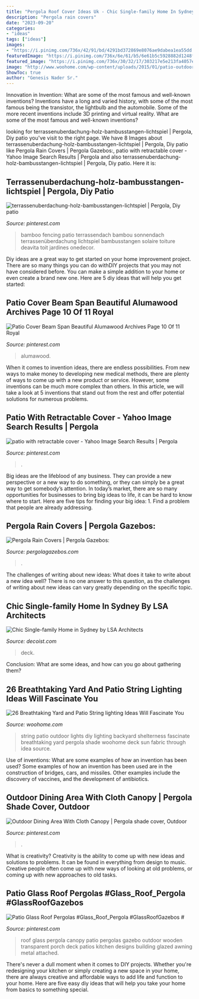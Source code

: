 ```yaml
---
title: "Pergola Roof Cover Ideas Uk - Chic Single-family Home In Sydney By Lsa Architects"
description: "Pergola rain covers"
date: "2023-09-20"
categories:
- "ideas"
tags: ["ideas"]
images:
- "https://i.pinimg.com/736x/42/91/bd/4291bd372869e8076ae9dabea1ea55dd.jpg"
featuredImage: "https://i.pinimg.com/736x/6e/61/b5/6e61b5c5928882d1248f484719f51be2--pergola-shade-deck-shade.jpg"
featured_image: "https://i.pinimg.com/736x/30/32/17/303217e5e213fa4057e5df763fc0f8e2.jpg"
image: "http://www.woohome.com/wp-content/uploads/2015/01/patio-outdoor-string-lights-woohome-15.jpg"
ShowToc: true
author: "Genesis Nader Sr."
---
```



Innovation in Invention: What are some of the most famous and well-known inventions?
Inventions have a long and varied history, with some of the most famous being the transistor, the lightbulb and the automobile. Some of the more recent inventions include 3D printing and virtual reality. What are some of the most famous and well-known inventions?

	

		
looking for terrassenuberdachung-holz-bambusstangen-lichtspiel | Pergola, Diy patio you've visit to the right page. We have 8 Images about terrassenuberdachung-holz-bambusstangen-lichtspiel | Pergola, Diy patio like Pergola Rain Covers | Pergola Gazebos:, patio with retractable cover - Yahoo Image Search Results | Pergola and also terrassenuberdachung-holz-bambusstangen-lichtspiel | Pergola, Diy patio. Here it is:
		
    
## Terrassenuberdachung-holz-bambusstangen-lichtspiel | Pergola, Diy Patio

<img loading=lazy src="https://i.pinimg.com/736x/30/32/17/303217e5e213fa4057e5df763fc0f8e2.jpg" onerror="this.onerror=null;this.src='https://tse3.mm.bing.net/th?id=OIP.ysWxdrIVVEWA6fRVapLpKwHaNK&amp;pid=15.1';" alt="terrassenuberdachung-holz-bambusstangen-lichtspiel | Pergola, Diy patio">

_Source: pinterest.com_

>bamboo fencing patio terrassendach bambou sonnendach terrassenüberdachung lichtspiel bambusstangen solaire toiture deavita toit jardines onedecor. 

	

Diy ideas are a great way to get started on your home improvement project. There are so many things you can do withDIY projects that you may not have considered before. You can make a simple addition to your home or even create a brand new one. Here are 5 diy ideas that will help you get started:

    
## Patio Cover Beam Span Beautiful Alumawood Archives Page 10 Of 11 Royal

<img loading=lazy src="https://i.pinimg.com/736x/42/91/bd/4291bd372869e8076ae9dabea1ea55dd.jpg" onerror="this.onerror=null;this.src='https://tse2.mm.bing.net/th?id=OIP.8j7LSYFo6ysdRb90bsWibgHaFj&amp;pid=15.1';" alt="Patio Cover Beam Span Beautiful Alumawood Archives Page 10 Of 11 Royal">

_Source: pinterest.com_

>alumawood. 

	

When it comes to invention ideas, there are endless possibilities. From new ways to make money to developing new medical methods, there are plenty of ways to come up with a new product or service. However, some inventions can be much more complex than others. In this article, we will take a look at 5 inventions that stand out from the rest and offer potential solutions for numerous problems.

    
## Patio With Retractable Cover - Yahoo Image Search Results | Pergola

<img loading=lazy src="https://i.pinimg.com/736x/e1/d7/6c/e1d76c42b8b046dc749ba3930aad6e9c.jpg" onerror="this.onerror=null;this.src='https://tse3.mm.bing.net/th?id=OIP.wzojYwIwBVpSv50RdeiRVwHaEc&amp;pid=15.1';" alt="patio with retractable cover - Yahoo Image Search Results | Pergola">

_Source: pinterest.com_

>. 

	

Big ideas are the lifeblood of any business. They can provide a new perspective or a new way to do something, or they can simply be a great way to get somebody’s attention. In today’s market, there are so many opportunities for businesses to bring big ideas to life, it can be hard to know where to start. Here are five tips for finding your big idea: 1. Find a problem that people are already addressing.

    
## Pergola Rain Covers | Pergola Gazebos:

<img loading=lazy src="https://www.pergolagazebos.com/wp-content/uploads/2014/08/Pergola-Rain-Covers-3.jpg" onerror="this.onerror=null;this.src='https://tse3.mm.bing.net/th?id=OIP.tVMqVkBLW9jAMpH0klQozgHaHs&amp;pid=15.1';" alt="Pergola Rain Covers | Pergola Gazebos:">

_Source: pergolagazebos.com_

>. 

	

The challenges of writing about new ideas: What does it take to write about a new idea well?
There is no one answer to this question, as the challenges of writing about new ideas can vary greatly depending on the specific topic.

    
## Chic Single-family Home In Sydney By LSA Architects

<img loading=lazy src="https://cdn.decoist.com/wp-content/uploads/2015/04/Small-contemporary-deck-design-with-ample-privacy.jpg" onerror="this.onerror=null;this.src='https://tse2.mm.bing.net/th?id=OIP.KBtVDThz9RGCt645x1Bw7gHaE5&amp;pid=15.1';" alt="Chic Single-family Home in Sydney by LSA Architects">

_Source: decoist.com_

>deck. 

	

Conclusion: What are some ideas, and how can you go about gathering them?
 

    
## 26 Breathtaking Yard And Patio String Lighting Ideas Will Fascinate You

<img loading=lazy src="http://www.woohome.com/wp-content/uploads/2015/01/patio-outdoor-string-lights-woohome-15.jpg" onerror="this.onerror=null;this.src='https://tse2.mm.bing.net/th?id=OIP.nHtJJEm5pr_slPl_sQcwOwHaLH&amp;pid=15.1';" alt="26 Breathtaking Yard and Patio String lighting Ideas Will Fascinate You">

_Source: woohome.com_

>string patio outdoor lights diy lighting backyard shelterness fascinate breathtaking yard pergola shade woohome deck sun fabric through idea source. 

	

Use of inventions: What are some examples of how an invention has been used?
Some examples of how an invention has been used are in the construction of bridges, cars, and missiles. Other examples include the discovery of vaccines, and the development of antibiotics.

    
## Outdoor Dining Area With Cloth Canopy | Pergola Shade Cover, Outdoor

<img loading=lazy src="https://i.pinimg.com/736x/6e/61/b5/6e61b5c5928882d1248f484719f51be2--pergola-shade-deck-shade.jpg" onerror="this.onerror=null;this.src='https://tse2.mm.bing.net/th?id=OIP.wwf3Xwrd-k0Sof19QrJGpQHaJ4&amp;pid=15.1';" alt="Outdoor Dining Area With Cloth Canopy | Pergola shade cover, Outdoor">

_Source: pinterest.com_

>. 

	

What is creativity?
Creativity is the ability to come up with new ideas and solutions to problems. It can be found in everything from design to music. Creative people often come up with new ways of looking at old problems, or coming up with new approaches to old tasks.

    
## Patio Glass Roof Pergolas #Glass_Roof_Pergola #GlassRoofGazebos #

<img loading=lazy src="https://i.pinimg.com/736x/e2/12/4b/e2124b2628b9bc19a8e5e49b6fb059a5--pergola-with-glass-roof-transparent-roof.jpg?b=t" onerror="this.onerror=null;this.src='https://tse1.mm.bing.net/th?id=OIP.iMQObmNEzu5lEtMpLEmDLwHaHq&amp;pid=15.1';" alt="Patio Glass Roof Pergolas #Glass_Roof_Pergola #GlassRoofGazebos #">

_Source: pinterest.com_

>roof glass pergola canopy patio pergolas gazebo outdoor wooden transparent porch deck patios kitchen designs building glazed awning metal attached. 

	

There's never a dull moment when it comes to DIY projects. Whether you're redesigning your kitchen or simply creating a new space in your home, there are always creative and affordable ways to add life and function to your home. Here are five easy diy ideas that will help you take your home from basics to something special.

